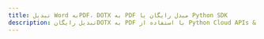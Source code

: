 ---title: تبدیل Word بهPDF، DOTX به PDF مبدل رایگان یا Python SDKdescription: تبدیل رایگانDOTX به PDF با استفاده از Python Cloud APIs & SDK. همچنین اسناد Microsoft Word و OpenOffice را در Cloud ایجاد، ویرایش و رندر کنید.---